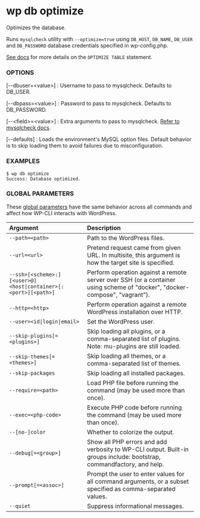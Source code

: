 # wp db optimize

Optimizes the database.

Runs `mysqlcheck` utility with `--optimize=true` using `DB_HOST`, `DB_NAME`, `DB_USER` and `DB_PASSWORD` database credentials specified in wp-config.php.

[See docs](http://dev.mysql.com/doc/refman/5.7/en/optimize-table.html) for more details on the `OPTIMIZE TABLE` statement.

### OPTIONS

[\--dbuser=&lt;value&gt;]
: Username to pass to mysqlcheck. Defaults to DB_USER.

[\--dbpass=&lt;value&gt;]
: Password to pass to mysqlcheck. Defaults to DB_PASSWORD.

[\--&lt;field&gt;=&lt;value&gt;]
: Extra arguments to pass to mysqlcheck. [Refer to mysqlcheck docs](https://dev.mysql.com/doc/en/mysqlcheck.html).

[\--defaults]
: Loads the environment's MySQL option files. Default behavior is to skip loading them to avoid failures due to misconfiguration.

### EXAMPLES

    $ wp db optimize
    Success: Database optimized.

### GLOBAL PARAMETERS

These [global parameters](https://make.wordpress.org/cli/handbook/config/) have the same behavior across all commands and affect how WP-CLI interacts with WordPress.

| **Argument**    | **Description**              |
|:----------------|:-----------------------------|
| `--path=<path>` | Path to the WordPress files. |
| `--url=<url>` | Pretend request came from given URL. In multisite, this argument is how the target site is specified. |
| `--ssh=[<scheme>:][<user>@]<host\|container>[:<port>][<path>]` | Perform operation against a remote server over SSH (or a container using scheme of "docker", "docker-compose", "vagrant"). |
| `--http=<http>` | Perform operation against a remote WordPress installation over HTTP. |
| `--user=<id\|login\|email>` | Set the WordPress user. |
| `--skip-plugins[=<plugins>]` | Skip loading all plugins, or a comma-separated list of plugins. Note: mu-plugins are still loaded. |
| `--skip-themes[=<themes>]` | Skip loading all themes, or a comma-separated list of themes. |
| `--skip-packages` | Skip loading all installed packages. |
| `--require=<path>` | Load PHP file before running the command (may be used more than once). |
| `--exec=<php-code>` | Execute PHP code before running the command (may be used more than once). |
| `--[no-]color` | Whether to colorize the output. |
| `--debug[=<group>]` | Show all PHP errors and add verbosity to WP-CLI output. Built-in groups include: bootstrap, commandfactory, and help. |
| `--prompt[=<assoc>]` | Prompt the user to enter values for all command arguments, or a subset specified as comma-separated values. |
| `--quiet` | Suppress informational messages. |
